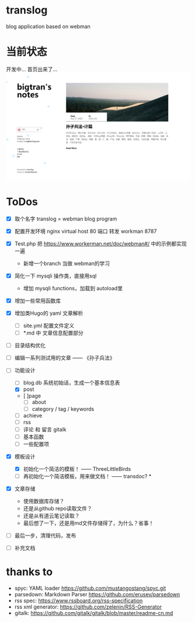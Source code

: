 # translog
blog application based on webman

# 当前状态
开发中...
首页出来了...
![首页图片](/public/home.png)

# ToDos
- [x] 取个名字 translog = webman blog program
- [x] 配置开发环境 nginx virtual host 80 端口 转发 workman 8787
- [x] Test.php 把 https://www.workerman.net/doc/webman#/ 中的示例都实现一遍
    - 新增一个branch 当做 webman的学习
- [x] 简化一下 mysqli 操作类，直接用sql
    - 增加 mysqli functions，加载到 autoload里
- [x] 增加一些常用函数库
- [x] 增加类Hugo的 yaml 文章解析
    - [ ] site.yml 配置文件定义
    - [ ] *.md 中 文章信息配置部分
- [ ] 目录结构优化
- [ ] 编辑一系列测试用的文章 —— 《孙子兵法》
- [ ] 功能设计
    * [ ] blog.db  系统初始话，生成一个基本信息表
    * [x] post
    * [ ]page
        - [ ] about
        - [ ] category / tag / keywords
    * [ ] achieve
    * [ ] rss
    * [ ] 评论 和 留言 gitalk
    * [ ] 基本函数
    * [ ] 一些配置项
- [x] 模板设计
    * [x] 初始化一个简洁的模板！ —— ThreeLittleBirds
    * [ ] 再初始化一个简洁模板，用来做文档！ —— transdoc? *
- [x] 文章存储
    * 使用数据库存储？
    * 还是从github repo读取文件？
    * 还是从有道云笔记读取？
    * 最后想了一下，还是用md文件存储得了，为什么？省事！
- [ ] 最后一步，清理代码，发布
- [ ] 补充文档



# thanks to
- spyc: YAML loader https://github.com/mustangostang/spyc.git
- parsedown: Markdown Parser https://github.com/erusev/parsedown
- rss spec: https://www.rssboard.org/rss-specification
- rss xml generator: https://github.com/zelenin/RSS-Generator
- gitalk: https://github.com/gitalk/gitalk/blob/master/readme-cn.md
